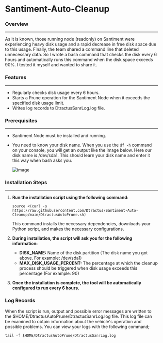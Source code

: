 # Santiment-Auto-Cleanup

### Overview
-------------
   As it is known, those running node (readonly) on Santiment were experiencing heavy disk usage and a rapid decrease in free disk space due to this usage.
Finally, the team shared a command line that deleted unnecessary data.
So I wrote a bash command that checks the disk every 6 hours and automatically runs this command when the disk space exceeds 90%. I tested it myself and wanted to share it.

### Features
-------------

- Regularly checks disk usage every 6 hours.
- Starts a Prune operation for the Santiment Node when it exceeds the specified disk usage limit.
- Writes log records to DtractusSanrLog.log file.



### Prerequisites
-------------

- Santiment Node must be installed and running.
- You need to know your disk name. When you use the `df -h` command on your console, you will get an output like the image below. Here our disk name is /dev/sda1. This should learn your disk name and enter it this way when bash asks you.

     ![image](https://github.com/Dtractus/Santiment-Auto-Cleanup/assets/55835876/86ea3c62-788c-4722-8560-ce9f68a6e55f)


### Installation Steps
-------------

1. **Run the installation script using the following command:**

     ```
     source <(curl -s https://raw.githubusercontent.com/Dtractus/Santiment-Auto-Cleanup/main/DtractusAutoPrune.sh)
     ```
   This command installs the necessary dependencies, downloads your Python script, and makes the necessary configurations.
  
2. **During installation, the script will ask you for the following information:**
  
     * **DISK_NAME:** Name of the disk partition (The disk name you got above. For example: /dev/sda1)
     * **MAX_DISK_USAGE_PERCENT:** The percentage at which the cleanup process should be triggered when disk usage exceeds this percentage (For example: 90)

3. **Once the installation is complete, the tool will be automatically configured to run every 6 hours.**


### Log Records

   When the script is run, output and possible error messages are written to the $HOME/DtractusAutoPrune/DtractusSanrLog.log file. This log file can be examined to obtain information about the vehicle's operation and possible problems. You can view your logs with the following command;

```
tail -f $HOME/DtractusAutoPrune/DtractusSanrLog.log
```
